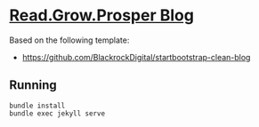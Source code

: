 # [Read.Grow.Prosper Blog](https://readgrowprosper.com/)

Based on the following template:
- https://github.com/BlackrockDigital/startbootstrap-clean-blog

## Running
```
bundle install
bundle exec jekyll serve
```